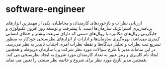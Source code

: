 # software-engineer
ارزیابی نظرات و بازخوردهای کارمندان و مخاطبان، یکی از مهمترین ابزارهای برنامه‌ریزی استراتژیک سازمان‌ها است. با پیشرفت و توسعه روز افزون تکنولوژی و جایگزینی روال‌های مکانیزه با روال‌های دستی که دارای سرعت بیشتر و خطای انسانی کمتری می‌باشد، بهره‌گیری سازمان‌ها و ادارات از ابزارهای نظرسنجی خودکار به منظور تسریع ثبت نظرات و تحلیل دیدگاه‌ها و نقطه نظرات امری اجتناب ناپذیر به نظر می‌رسد.
در این سامانه مدیر با طرح سوالات مورد نظر شرکت و یا سازمان مربوطه و همچنین ایجاد نام کاربری و رمز عبور به تعداد کارمندان مورد شروع به ایجاد نظرسنجی می کند. همچنین مدیر تاریخ مورد نظر برای شروع و خاتمه نظر سنجی را تعیین می نماید.
